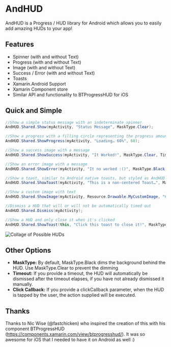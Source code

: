 AndHUD
==========

AndHUD is a Progress / HUD library for Android which allows you to easily add amazing HUDs to your app!


Features
--------
 - Spinner (with and without Text)
 - Progress (with and without Text)
 - Image (with and without Text)
 - Success / Error (with and without Text)
 - Toasts
 - Xamarin.Android Support
 - Xamarin Component store
 - Similar API and functionality to BTProgressHUD for iOS
 

Quick and Simple
----------------
```csharp
//Show a simple status message with an indeterminate spinner
AndHUD.Shared.Show(myActivity, "Status Message", MaskType.Clear);

//Show a progress with a filling circle representing the progress amount
AndHUD.Shared.ShowProgress(myActivity, "Loading… 60%", 60);

//Show a success image with a message
AndHUD.Shared.ShowSuccess(myActivity, "It Worked!", MaskType.Clear, TimeSpan.FromSeconds(2));

//Show an error image with a message
AndHUD.Shared.ShowError(myActivity, "It no worked :()", MaskType.Black, TimeSpan.FromSeconds(2));

//Show a toast, similar to Android native toasts, but styled as AndHUD
AndHUD.Shared.ShowToast(myActivity, "This is a non-centered Toast…", MaskType.Clear, TimeSpan.FromSeconds(2));

//Show a custom image with text
AndHUD.Shared.ShowImage(myActivity, Resource.Drawable.MyCustomImage, "Custom");

//Dismiss a HUD that will or will not be automatically timed out
AndHUD.Shared.Dismiss(myActivity);

//Show a HUD and only close it when it's clicked
AndHUD.Shared.ShowToast(this, "Click this toast to close it!", MaskType.Clear, null, true, () => AndHUD.Shared.Dismiss(this));
```

![Collage of Possible HUDs](https://raw.github.com/Redth/AndHUD/master/Art/Collage.png)

Other Options
-------------
 - **MaskType:** By default, MaskType.Black dims the background behind the HUD.  Use MaskType.Clear to prevent the dimming
 - **Timeout:** If you provide a timeout, the HUD will automatically be dismissed after the timeout elapses, if you have not already dismissed it manually.
 - **Click Callback:** If you provide a clickCallback parameter, when the HUD is tapped by the user, the action supplied will be executed.


Thanks
------
Thanks to Nic Wise (@fastchicken) who inspired the creation of this with his component BTProgressHUD (https://components.xamarin.com/view/btprogresshud/).  It was so awesome for iOS that I needed to have it on Android as well :)

